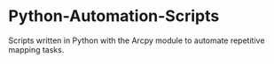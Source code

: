 # Python-Automation-Scripts
Scripts written in Python with the Arcpy module to automate repetitive mapping tasks.
